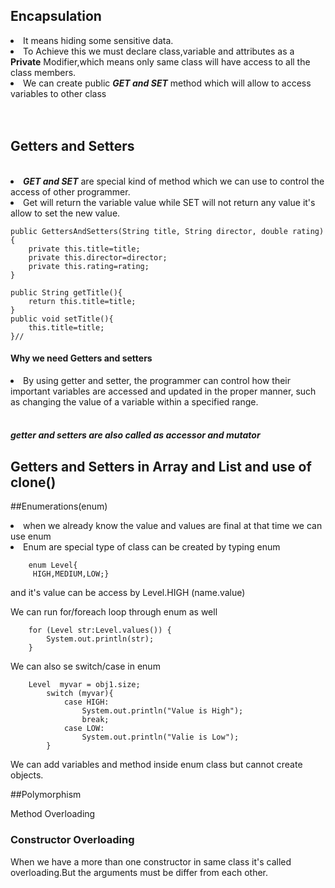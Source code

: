## Encapsulation
<li>It means hiding some sensitive data.</li>

<li>To Achieve this we must declare class,variable and attributes as a <b>Private</b>
     Modifier,which means only same class will have access to all the class members.</li>

<li>We can create  public <b><i>GET and SET</i></b> method which will allow to access variables to other class</li>
<br>
<br>




## Getters and Setters
<br>

<li><b><i>GET and SET</i></b> are special kind of method which we can use to control the access of other programmer.</li>
<li>Get will return the variable value while SET will not return any value it's allow to set the new value.</li>



    public GettersAndSetters(String title, String director, double rating){
        private this.title=title;
        private this.director=director;
        private this.rating=rating;
    }

    public String getTitle(){
        return this.title=title;
    }
    public void setTitle(){
        this.title=title;
    }//

<h4>Why we need Getters and setters</h4>

<li>By using getter and setter, the programmer can control how their important variables are accessed and updated in the 
proper manner, such as changing the value of a variable within a specified range.</li>
<br>
<h5>getter and setters are also called as accessor and mutator</h5>

## Getters and Setters in Array and List and use of clone()


##Enumerations(enum)

<li>when we already know the value and values are final at that time we can use enum</li>
<li>Enum are special type of class can be created by typing
enum  </li>

        enum Level{
         HIGH,MEDIUM,LOW;}
and it's value can be access by Level.HIGH (name.value)

We can run for/foreach loop through enum as well

        for (Level str:Level.values()) {
            System.out.println(str);
        }
We can also se switch/case in enum


        Level  myvar = obj1.size;
            switch (myvar){
                case HIGH:
                    System.out.println("Value is High");
                    break;
                case LOW:
                    System.out.println("Valie is Low");
            }

We can add variables and method inside enum class but cannot create objects.


##Polymorphism

Method Overloading


<h3>Constructor Overloading</h3>

When we have a more than one constructor in same class it's called 
overloading.But the arguments must be differ from each other.

